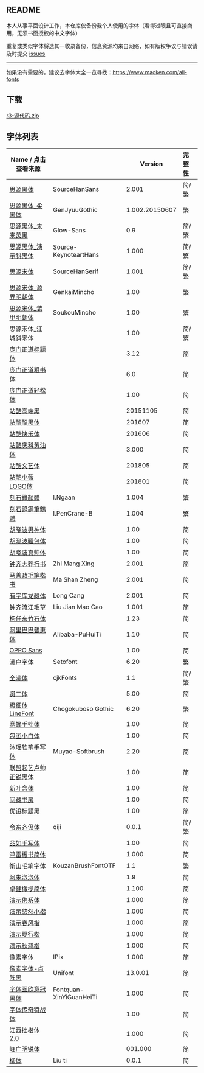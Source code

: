 ## README

本人从事平面设计工作，本仓库仅备份我个人使用的字体（看得过眼且可直接商用，无须书面授权的中文字体）

重复或类似字体将选其一收录备份，信息资源均来自网络，如有版权争议与错误请及时提交 [issues](https://github.com/Tamshen/Freecommercialfont/issues)

--------------------

如果没有需要的，建议去字体大全一览寻找：https://www.maoken.com/all-fonts

## 下载

[r3-源代码.zip](https://tamshen.coding.net/p/Font/d/Freecommercialfont/git/archive/r3.zip)

## 字体列表

| Name / 点击查看来源                                          |                         | Version        | 完整性 |
| ------------------------------------------------------------ | ----------------------- | -------------- | :----- |
| [思源黑体](https://github.com/adobe-fonts/source-han-sans)   | SourceHanSans           | 2.001          | 简/繁  |
| [思源黑体_柔黑体](http://jikasei.me/font/genjyuu/)           | GenJyuuGothic           | 1.002.20150607 | 繁     |
| [思源黑体_未来荧黑](https://github.com/welai/glow-sans)      | Glow-Sans               | 0.9            | 简/繁  |
| [思源黑体_演示斜黑体](https://mp.weixin.qq.com/s/OaEtrG8C0sp-oPyyM-_Wfg) | Source-KeynoteartHans         | 1.000          | 简/繁    |
| [思源宋体](https://github.com/adobe-fonts/source-han-serif)  | SourceHanSerif          | 1.001          | 简/繁  |
| [思源宋体_源界明朝体](https://flopdesign.com/blog/font/5146/) | GenkaiMincho            | 1.00           | 繁     |
| [思源宋体_装甲明朝体](http://flopdesign.com/blog/font/5228/) | SoukouMincho            | 1.00           | 繁     |
| 思源宋体_江城斜宋体  |          | 1.00          | 简/繁  |
| [庞门正道标题体](https://mp.weixin.qq.com/s/kVfk1skuKhBbKOUhjlZ09w) |                         | 3.12           | 简     |
| [庞门正道粗书体](https://mp.weixin.qq.com/s/LZ_PMNc-3uX-Atmri4OLGQ) |                         | 6.0            | 简     |
| [庞门正道轻松体](https://mp.weixin.qq.com/s/1ccpLCOrIn81JhV9ulwPIQ) |                         | 1.00           | 简     |
| [站酷高端黑](https://www.zcool.com.cn/special/zcoolfonts/)   |                         | 20151105       | 简     |
| [站酷酷黑体](https://www.zcool.com.cn/special/zcoolfonts/)   |                         | 201607         | 简     |
| [站酷快乐体](https://www.zcool.com.cn/special/zcoolfonts/)   |                         | 201606         | 简     |
| [站酷庆科黄油体](https://www.zcool.com.cn/special/zcoolfonts/) |                         | 3.000          | 简     |
| [站酷文艺体](https://www.zcool.com.cn/special/zcoolfonts/)   |                         | 201805         | 简     |
| [站酷小薇LOGO体](https://www.zcool.com.cn/special/zcoolfonts/) |                         | 201801         | 简     |
| [刻石錄顏體](http://founder.acgvlyric.org/iu/doku.php/造字:開源字型_i.顏體) | I.Ngaan                 | 1.004          | 繁     |
| [刻石錄鋼筆鶴體](http://founder.acgvlyric.org/iu/doku.php/造字:開源字型_i.鋼筆鶴體) | I.PenCrane-B            | 1.004          | 繁     |
| [胡晓波男神体](https://www.zcool.com.cn/work/ZNDE3NjcwMTY=.html) |                         | 1.00           | 简     |
| [胡晓波骚包体](https://www.zcool.com.cn/work/ZNDE3NjcwMTY=.html) |                         | 1.00           | 简     |
| [胡晓波真帅体](https://www.zcool.com.cn/work/ZNDE3NjcwMTY=.html) |                         | 1.00           | 简     |
| [钟齐志莽行书](https://github.com/google/fonts/blob/master/ofl/zhimangxing/) | Zhi Mang Xing           | 2.001          | 简     |
| [马善政毛笔楷书](https://github.com/google/fonts/tree/master/ofl/mashanzheng) | Ma Shan Zheng           | 2.001          | 简     |
| [有字库龙藏体](https://github.com/google/fonts/tree/master/ofl/longcang) | Long Cang               | 2.001          | 简     |
| [钟齐流江毛草](https://github.com/google/fonts/blob/master/ofl/liujianmaocao/) | Liu Jian Mao Cao        | 1.001          | 简     |
| [杨任东竹石体](https://mp.weixin.qq.com/s/7kv3i_YEs7x9_9IrCDYvBA) |                         | 1.23           | 简     |
| [阿里巴巴普惠体](https://alibabafont.taobao.com/wow/alibabafont/act/alifont) | Alibaba-PuHuiTi         | 1.10           | 简     |
| [OPPO Sans](https://mp.weixin.qq.com/s/ot3OAA_z5X63xFWE1AwX-g) |                         | 1.00           | 简     |
| [濑户字体](https://zh.osdn.net/projects/setofont/)           | Setofont                | 6.20           | 繁     |
| [全濑体](https://www.cjkfonts.io/blog/cjkfonts_allseto)           | cjkFonts               | 1.1           | 简/繁     |
| [贤二体](https://www.zcool.com.cn/article/ZNjk4NDM2.html)    |                         | 5.00           | 简     |
| [极细体LineFont](http://font.websozai.jp/line-font-mihon.html) | Chogokuboso Gothic      | 6.20           | 繁     |
| [寒蝉手拙体](https://www.zcool.com.cn/work/ZMzAzODE0MTI=.html) |                   | 1.00           | 简     
| [包图小白体](https://act.ibaotu.com/activity/1.html)         |                         | 1.00           | 简     |
| [沐瑶软笔手写体](https://www.zcool.com.cn/work/ZMjg5MjAwMDQ=.html) | Muyao-Softbrush         | 2.20           | 简     |
| [联盟起艺卢帅正锐黑体](https://www.zcool.com.cn/work/ZMzUxMzUzNzY=.html) |                         | 1.00           | 简     |
| [新叶念体](https://mp.weixin.qq.com/s/PSmL5_9spCv1ZwntvKgmFQ) |                         | 1.00           | 简     |
| [问藏书房](https://www.wencang.com/font.jsp)                 |                         | 1.00           | 简     |
| [优设标题黑](https://www.uisdc.com/uisdc-first-free-font)    |                         | 1.00           | 简     |
| [令东齐伋体](https://github.com/LingDong-/qiji-font)         | qiji                    | 0.0.1          | 简/繁  |
| [品如手写体](https://www.zcool.com.cn/work/ZMjE0MjQyMDg=.html) |                         | 1.00           | 简     |
| [鸿雷板书简体](https://www.zcool.com.cn/work/ZNDMzODk5ODQ=.html) |                         | 1.000          | 简     |
| [衡山毛笔字体](https://opentype.jp/kouzanmouhitufont.htm)    | KouzanBrushFontOTF      | 1.1            | 繁     |
| [阿朱泡泡体](https://www.zcool.com.cn/work/ZNDA2MzkyNTY=.html) |                         | 1.9            | 简     |
| [卓健橄榄简体](https://www.zcool.com.cn/work/ZNDA2MzA3ODQ=.html) |                         | 1.100          | 简     |
| [演示佛系体](https://mp.weixin.qq.com/s/iWn8SWH5ymBKmsGiHe8Yfw) |                         | 1.000          | 简     |
| [演示悠然小楷](https://mp.weixin.qq.com/s/Q1lAIre4yJ-Zlf2CD82EPA) |                         | 1.000          | 简     |
| [演示春风楷](https://mp.weixin.qq.com/s/CRnRsYu8ymlG9_oK6wmBag) |                         | 1.000          | 简     |
| [演示夏行楷](https://mp.weixin.qq.com/s/CRnRsYu8ymlG9_oK6wmBag) |                         | 1.000          | 简     |
| [演示秋鸿楷](https://mp.weixin.qq.com/s/CRnRsYu8ymlG9_oK6wmBag) |                         | 1.000          | 简     |
| [像素字体](https://purestudio.itch.io/ipix)                  | IPix                    | 1.000          | 简     |
| [像素字体-点阵黑](http://unifoundry.com/unifont/index.html)  | Unifont                 | 13.0.01        | 简     |
| [字体圈欣意冠黑体](https://mp.weixin.qq.com/s/-SOzukV7fINFW0a36zVihQ) | Fontquan-XinYiGuanHeiTi | 1.000          | 简     |
| [字体传奇特战体](http://www.ziticq.com/Material/3501) |  | 1.00          | 简     |
| [江西拙楷体2.0](https://www.zcool.com.cn/work/ZNDE4MzY4Mjg=.html) |  | 1.000          | 简     |
| [峰广明锐体](https://mp.weixin.qq.com/s/_PreM7l3lr9PcLmCPq5Vvg) |  | 001.000          | 简     |
| [柳体](https://lists.debian.org/debian-chinese-gb/2006/03/msg00121.html) | Liu ti | 0.0.1         | 简     |